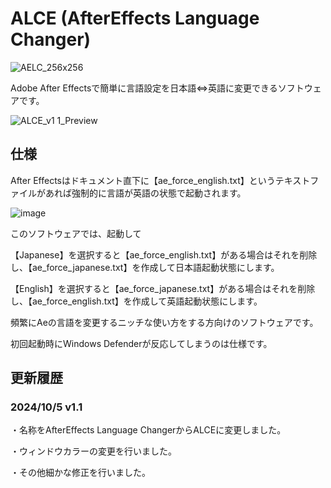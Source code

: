 # ALCE (AfterEffects Language Changer)

![AELC_256x256](https://github.com/user-attachments/assets/b7102995-8039-4bc8-9c62-150420f100b5)


Adobe After Effectsで簡単に言語設定を日本語⇔英語に変更できるソフトウェアです。

![ALCE_v1 1_Preview](https://github.com/user-attachments/assets/04c1fc7a-4b93-4465-9f5e-bb6db582cffb)


## 仕様

After Effectsはドキュメント直下に【ae_force_english.txt】というテキストファイルがあれば強制的に言語が英語の状態で起動されます。

![image](https://github.com/user-attachments/assets/dc4bbbfc-207d-4a1a-a5ca-74a1505b1158)

このソフトウェアでは、起動して

【Japanese】を選択すると【ae_force_english.txt】がある場合はそれを削除し、【ae_force_japanese.txt】を作成して日本語起動状態にします。

【English】を選択すると【ae_force_japanese.txt】がある場合はそれを削除し、【ae_force_english.txt】を作成して英語起動状態にします。

頻繁にAeの言語を変更するニッチな使い方をする方向けのソフトウェアです。

初回起動時にWindows Defenderが反応してしまうのは仕様です。

## 更新履歴

### 2024/10/5 v1.1

・名称をAfterEffects Language ChangerからALCEに変更しました。

・ウィンドウカラーの変更を行いました。

・その他細かな修正を行いました。
